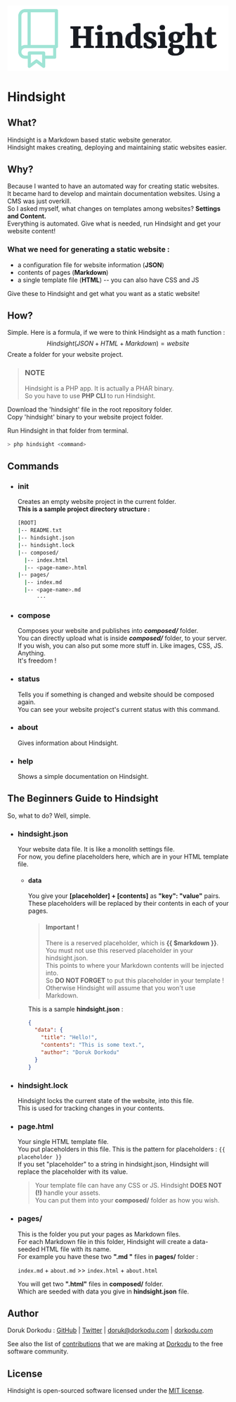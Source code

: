 ![Hindsight Logo](hindsight.png)

# Hindsight

## What?

Hindsight is a Markdown based static website generator. <br>Hindsight makes creating, deploying and maintaining static websites easier.

## Why?

Because I wanted to have an automated way for creating static websites.<br>It became hard to develop and maintain documentation websites. Using a CMS was just overkill.<br>So I asked myself, what changes on templates among websites? **Settings and Content.**<br>Everything is automated. Give what is needed, run Hindsight and get your website content!

### What we need for generating a static website :

- a configuration file for website information (**JSON**)
- contents of pages (**Markdown**)
- a single template file (**HTML**) -- you can also have CSS and JS

Give these to Hindsight and get what you want as a static website!

## How?

Simple. Here is a formula, if we were to think Hindsight as a math function :
$$
Hindsight(JSON+HTML+Markdown) = website
$$
Create a folder for your website project.<br>

> ### NOTE
>
> Hindsight is a PHP app. It is actually a PHAR binary.<br>So you have to use **PHP CLI** to run Hindsight.

Download the 'hindsight' file in the root repository folder.<br>Copy 'hindsight' binary to your website project folder.

Run Hindsight in that folder from terminal.

```bash
> php hindsight <command>
```

## Commands

- ### init

  Creates an empty website project in the current folder.<br>**This is a sample project directory structure :**

  ```bash
  [ROOT]
  |-- README.txt
  |-- hindsight.json
  |-- hindsight.lock
  |-- composed/
    |-- index.html
    |-- <page-name>.html
  |-- pages/
    |-- index.md
    |-- <page-name>.md
  		···
  ```
  
- ### compose

  Composes your website and publishes into ***composed/*** folder.<br>You can directly upload what is inside ***composed/*** folder, to your server.<br>If you wish, you can also put some more stuff in. Like images, CSS, JS. Anything.<br>It's freedom !

- ### status

  Tells you if something is changed and website should be composed again.<br>You can see your website project's current status with this command.

- ### about

  Gives information about Hindsight.

- ### help

  Shows a simple documentation on Hindsight.

## The Beginners Guide to Hindsight

So, what to do? Well, simple.<br>

- ### hindsight.json

  Your website data file. It is like a monolith settings file.<br>For now, you define placeholders here, which are in your HTML template file.

  - #### data

    You give your **[placeholder] + [contents]** as **"key": "value"** pairs.<br>These placeholders will be replaced by their contents in each of your pages.  
    
    > #### Important !
    >
    > There is a reserved placeholder, which is **{{ $markdown }}**.<br>You must not use this reserved placeholder in your hindsight.json.<br>This points to where your Markdown contents will be injected into.<br>So **DO NOT FORGET** to put this placeholder in your template !<br>Otherwise Hindsight will assume that you won't use Markdown.
    
    This is a sample **hindsight.json** :
    
    ```json
    {
      "data": {
        "title": "Hello!",
        "contents": "This is some text.",
        "author": "Doruk Dorkodu"
      }
    }
    ```
    
    
  
- ### hindsight.lock

  Hindsight locks the current state of the website, into this file.<br>This is used for tracking changes in your contents.

- ### page.html

  Your single HTML template file.<br>You put placeholders in this file. This is the pattern for placeholders : `{{ placeholder }}`<br>If you set "placeholder" to a string in hindsight.json, Hindsight will replace the placeholder with its value.
  
  > Your template file can have any CSS or JS. Hindsight **DOES NOT (!)** handle your assets.<br>You can put them into your **composed/** folder as how you wish.<br>
  
- ### pages/

  This is the folder you put your pages as Markdown files.<br>For each Markdown file in this folder, Hindsight will create a data-seeded HTML file with its name.<br>For example you have these two **".md "** files in **pages/** folder :

  `index.md` + `about.md` 	>>	 `index.html` + `about.html`

  You will get two **".html"** files in **composed/** folder.<br>Which are seeded with data you give in **hindsight.json** file. 

## Author

Doruk Dorkodu : [GitHub](https://github.com/dorukdorkodu)  | [Twitter](https://twitter.com/dorukdorkodu) | [doruk@dorkodu.com](mailto:doruk@dorkodu.com) | [dorkodu.com](https://dorkodu.com)

See also the list of [contributions](https://libre.dorkodu.com) that we are making at [Dorkodu](dorkodu.com) to the free software community.

## License

Hindsight is open-sourced software licensed under the [MIT license](LICENSE).
